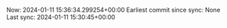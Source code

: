 Now: 2024-01-11 15:36:34.299254+00:00 Earliest commit since sync: None Last sync: 2024-01-11 15:30:45+00:00
